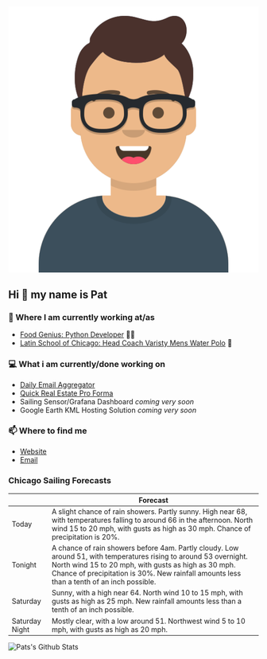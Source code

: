 [![Social banner for p-j-falconer](https://raw.githubusercontent.com/P-J-FALCONER/P-J-FALCONER/master/assets/avataaars.svg)](https://patfalconer.com/)
## Hi :wave: my name is Pat

### 💼 Where I am currently working at/as
- [Food Genius: Python Developer](https://getfoodgenius.com/) 🍔🐍
- [Latin School of Chicago: Head Coach Varisty Mens Water Polo](https://www.latinschool.org/) 🤽


### 💻 What i am currently/done working on
 - [Daily Email Aggregator](https://github.com/P-J-FALCONER/dott_daily_mail)
 - [Quick Real Estate Pro Forma](https://github.com/P-J-FALCONER/henry)
 - Sailing Sensor/Grafana Dashboard *coming very soon*
 - Google Earth KML Hosting Solution *coming very soon*

### 📫 Where to find me
 - [Website](https://patfalconer.com/)
 - [Email](mailto:patrick.j.falconer@gmail.com)


### Chicago Sailing Forecasts
|   | Forecast  |
|---|---|
| Today | A slight chance of rain showers. Partly sunny. High near 68, with temperatures falling to around 66 in the afternoon. North wind 15 to 20 mph, with gusts as high as 30 mph. Chance of precipitation is 20%. |
| Tonight | A chance of rain showers before 4am. Partly cloudy. Low around 51, with temperatures rising to around 53 overnight. North wind 15 to 20 mph, with gusts as high as 30 mph. Chance of precipitation is 30%. New rainfall amounts less than a tenth of an inch possible. |
| Saturday | Sunny, with a high near 64. North wind 10 to 15 mph, with gusts as high as 25 mph. New rainfall amounts less than a tenth of an inch possible. |
| Saturday Night | Mostly clear, with a low around 51. Northwest wind 5 to 10 mph, with gusts as high as 20 mph. |

![Pats's Github Stats](https://github-readme-stats.vercel.app/api?username=p-j-falconer&show_icons=true&theme=radical)
